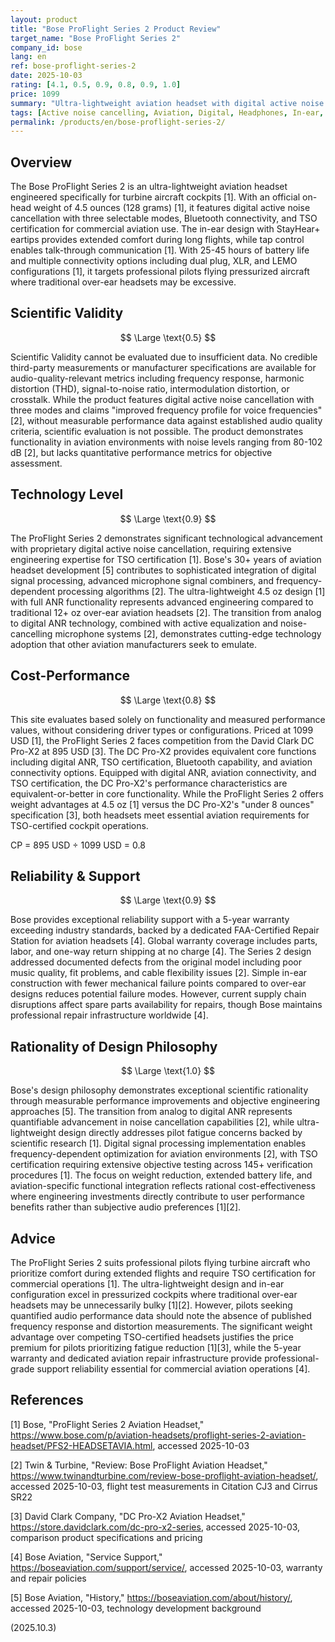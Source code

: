 ```yaml
---
layout: product
title: "Bose ProFlight Series 2 Product Review"
target_name: "Bose ProFlight Series 2"
company_id: bose
lang: en
ref: bose-proflight-series-2
date: 2025-10-03
rating: [4.1, 0.5, 0.9, 0.8, 0.9, 1.0]
price: 1099
summary: "Ultra-lightweight aviation headset with digital active noise cancellation, designed specifically for turbine aircraft cockpits with TSO certification."
tags: [Active noise cancelling, Aviation, Digital, Headphones, In-ear, TSO Certified]
permalink: /products/en/bose-proflight-series-2/
---
```

## Overview

The Bose ProFlight Series 2 is an ultra-lightweight aviation headset engineered specifically for turbine aircraft cockpits [1]. With an official on-head weight of 4.5 ounces (128 grams) [1], it features digital active noise cancellation with three selectable modes, Bluetooth connectivity, and TSO certification for commercial aviation use. The in-ear design with StayHear+ eartips provides extended comfort during long flights, while tap control enables talk-through communication [1]. With 25-45 hours of battery life and multiple connectivity options including dual plug, XLR, and LEMO configurations [1], it targets professional pilots flying pressurized aircraft where traditional over-ear headsets may be excessive.

## Scientific Validity

$$ \Large \text{0.5} $$

Scientific Validity cannot be evaluated due to insufficient data. No credible third-party measurements or manufacturer specifications are available for audio-quality-relevant metrics including frequency response, harmonic distortion (THD), signal-to-noise ratio, intermodulation distortion, or crosstalk. While the product features digital active noise cancellation with three modes and claims "improved frequency profile for voice frequencies" [2], without measurable performance data against established audio quality criteria, scientific evaluation is not possible. The product demonstrates functionality in aviation environments with noise levels ranging from 80-102 dB [2], but lacks quantitative performance metrics for objective assessment.

## Technology Level

$$ \Large \text{0.9} $$

The ProFlight Series 2 demonstrates significant technological advancement with proprietary digital active noise cancellation, requiring extensive engineering expertise for TSO certification [1]. Bose's 30+ years of aviation headset development [5] contributes to sophisticated integration of digital signal processing, advanced microphone signal combiners, and frequency-dependent processing algorithms [2]. The ultra-lightweight 4.5 oz design [1] with full ANR functionality represents advanced engineering compared to traditional 12+ oz over-ear aviation headsets [2]. The transition from analog to digital ANR technology, combined with active equalization and noise-cancelling microphone systems [2], demonstrates cutting-edge technology adoption that other aviation manufacturers seek to emulate.

## Cost-Performance

$$ \Large \text{0.8} $$

This site evaluates based solely on functionality and measured performance values, without considering driver types or configurations. Priced at 1099 USD [1], the ProFlight Series 2 faces competition from the David Clark DC Pro-X2 at 895 USD [3]. The DC Pro-X2 provides equivalent core functions including digital ANR, TSO certification, Bluetooth capability, and aviation connectivity options. Equipped with digital ANR, aviation connectivity, and TSO certification, the DC Pro-X2's performance characteristics are equivalent-or-better in core functionality. While the ProFlight Series 2 offers weight advantages at 4.5 oz [1] versus the DC Pro-X2's "under 8 ounces" specification [3], both headsets meet essential aviation requirements for TSO-certified cockpit operations.

CP = 895 USD ÷ 1099 USD = 0.8

## Reliability & Support

$$ \Large \text{0.9} $$

Bose provides exceptional reliability support with a 5-year warranty exceeding industry standards, backed by a dedicated FAA-Certified Repair Station for aviation headsets [4]. Global warranty coverage includes parts, labor, and one-way return shipping at no charge [4]. The Series 2 design addressed documented defects from the original model including poor music quality, fit problems, and cable flexibility issues [2]. Simple in-ear construction with fewer mechanical failure points compared to over-ear designs reduces potential failure modes. However, current supply chain disruptions affect spare parts availability for repairs, though Bose maintains professional repair infrastructure worldwide [4].

## Rationality of Design Philosophy

$$ \Large \text{1.0} $$

Bose's design philosophy demonstrates exceptional scientific rationality through measurable performance improvements and objective engineering approaches [5]. The transition from analog to digital ANR represents quantifiable advancement in noise cancellation capabilities [2], while ultra-lightweight design directly addresses pilot fatigue concerns backed by scientific research [1]. Digital signal processing implementation enables frequency-dependent optimization for aviation environments [2], with TSO certification requiring extensive objective testing across 145+ verification procedures [1]. The focus on weight reduction, extended battery life, and aviation-specific functional integration reflects rational cost-effectiveness where engineering investments directly contribute to user performance benefits rather than subjective audio preferences [1][2].

## Advice

The ProFlight Series 2 suits professional pilots flying turbine aircraft who prioritize comfort during extended flights and require TSO certification for commercial operations [1]. The ultra-lightweight design and in-ear configuration excel in pressurized cockpits where traditional over-ear headsets may be unnecessarily bulky [1][2]. However, pilots seeking quantified audio performance data should note the absence of published frequency response and distortion measurements. The significant weight advantage over competing TSO-certified headsets justifies the price premium for pilots prioritizing fatigue reduction [1][3], while the 5-year warranty and dedicated aviation repair infrastructure provide professional-grade support reliability essential for commercial aviation operations [4].

## References

[1] Bose, "ProFlight Series 2 Aviation Headset," https://www.bose.com/p/aviation-headsets/proflight-series-2-aviation-headset/PFS2-HEADSETAVIA.html, accessed 2025-10-03

[2] Twin & Turbine, "Review: Bose ProFlight Aviation Headset," https://www.twinandturbine.com/review-bose-proflight-aviation-headset/, accessed 2025-10-03, flight test measurements in Citation CJ3 and Cirrus SR22

[3] David Clark Company, "DC Pro-X2 Aviation Headset," https://store.davidclark.com/dc-pro-x2-series, accessed 2025-10-03, comparison product specifications and pricing

[4] Bose Aviation, "Service Support," https://boseaviation.com/support/service/, accessed 2025-10-03, warranty and repair policies

[5] Bose Aviation, "History," https://boseaviation.com/about/history/, accessed 2025-10-03, technology development background

(2025.10.3)